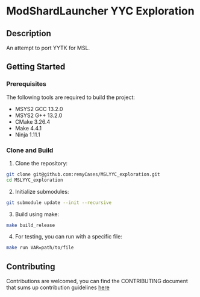 # ModShardLauncher YYC Exploration

## Description

An attempt to port YYTK for MSL.

## Getting Started

### Prerequisites

The following tools are required to build the project:

- MSYS2 GCC 13.2.0
- MSYS2 G++ 13.2.0
- CMake 3.26.4
- Make 4.4.1
- Ninja 1.11.1

### Clone and Build

1. Clone the repository:
```bash
git clone git@github.com:remyCases/MSLYYC_exploration.git
cd MSLYYC_exploration
```

2. Initialize submodules:
```bash
git submodule update --init --recursive
```

3. Build using make:
```bash
make build_release
```

4. For testing, you can run with a specific file:
```bash
make run VAR=path/to/file
```

## Contributing

Contributions are welcomed, you can find the CONTRIBUTING document that sums up contribution guidelines [here](CONTRIBUTING.md)